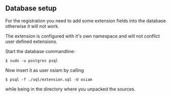 ## Database setup

For the registration you need to add some extension fields into the database otherwise it will not work.

The extension is configured with it's own namespace and will not conflict user defined extensions.

Start the database commandline:

`$ sudo -u postgres psql`

Now insert it as user osiam by calling

`$ psql -f ./sql/extension.sql -U osiam`

while being in the directory where you unpacked the sources.
